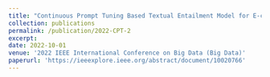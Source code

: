 ```yaml
---
title: "Continuous Prompt Tuning Based Textual Entailment Model for E-commerce Entity Typing."
collection: publications
permalink: /publication/2022-CPT-2
excerpt: 
date: 2022-10-01
venue: '2022 IEEE International Conference on Big Data (Big Data)'
paperurl: 'https://ieeexplore.ieee.org/abstract/document/10020766'
---
```

